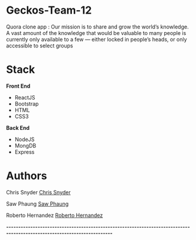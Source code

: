# Geckos-Team-12
Quora clone app : Our mission is to share and grow the world’s knowledge. A vast amount of the knowledge that would be valuable to many people is currently only available to a few — either locked in people’s heads, or only accessible to select groups


# Stack
**Front End** 
- ReactJS
- Bootstrap
- HTML
- CSS3

**Back End**
- NodeJS
- MongDB
- Express


# Authors



 Chris Snyder [Chris Snyder ](https://github.com/snyderc)

Saw Phaung  [Saw Phaung ](https://github.com/sawphaung)

Roberto Hernandez [Roberto Hernandez](https://github.com/blarzHernandez)


**------------------------------------------------------------------------------------------------------------------------**

